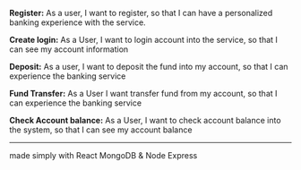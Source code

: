 
**Register:**
As a user, I want to register, so that I can have a personalized banking experience with the service.

**Create login:**
As a User, I want to login account into the service, so that I can see my account information

**Deposit:**
As a user, I want to deposit the fund into my account, so that I can experience the banking service

**Fund Transfer:**
As a User I want transfer fund from my account, so that I can experience the banking service

**Check Account balance:**
As a User, I want to check account balance into the system, so that I can see my account balance

---------------

made simply with React MongoDB & Node Express
